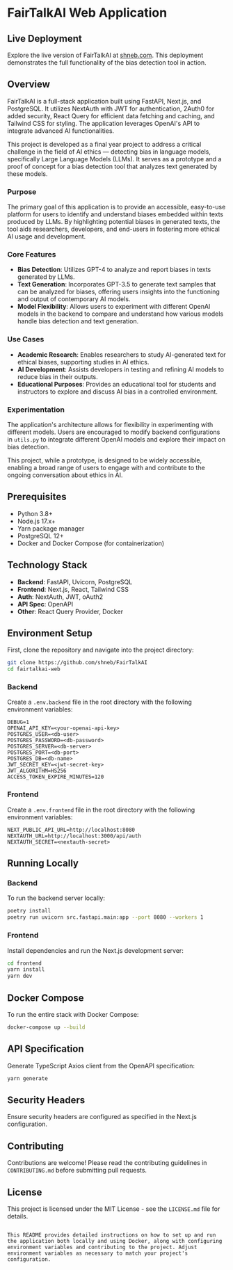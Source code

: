 # FairTalkAI Web Application

## Live Deployment

Explore the live version of FairTalkAI at [shneb.com](https://www.shneb.com). This deployment demonstrates the full functionality of the bias detection tool in action.

## Overview

FairTalkAI is a full-stack application built using FastAPI, Next.js, and PostgreSQL. It utilizes NextAuth with JWT for authentication, 2Auth0 for added security, React Query for efficient data fetching and caching, and Tailwind CSS for styling. The application leverages OpenAI's API to integrate advanced AI functionalities.

This project is developed as a final year project to address a critical challenge in the field of AI ethics — detecting bias in language models, specifically Large Language Models (LLMs). It serves as a prototype and a proof of concept for a bias detection tool that analyzes text generated by these models.

### Purpose

The primary goal of this application is to provide an accessible, easy-to-use platform for users to identify and understand biases embedded within texts produced by LLMs. By highlighting potential biases in generated texts, the tool aids researchers, developers, and end-users in fostering more ethical AI usage and development.

### Core Features

- **Bias Detection**: Utilizes GPT-4 to analyze and report biases in texts generated by LLMs.
- **Text Generation**: Incorporates GPT-3.5 to generate text samples that can be analyzed for biases, offering users insights into the functioning and output of contemporary AI models.
- **Model Flexibility**: Allows users to experiment with different OpenAI models in the backend to compare and understand how various models handle bias detection and text generation.

### Use Cases

- **Academic Research**: Enables researchers to study AI-generated text for ethical biases, supporting studies in AI ethics.
- **AI Development**: Assists developers in testing and refining AI models to reduce bias in their outputs.
- **Educational Purposes**: Provides an educational tool for students and instructors to explore and discuss AI bias in a controlled environment.

### Experimentation

The application's architecture allows for flexibility in experimenting with different models. Users are encouraged to modify backend configurations in `utils.py` to integrate different OpenAI models and explore their impact on bias detection.

This project, while a prototype, is designed to be widely accessible, enabling a broad range of users to engage with and contribute to the ongoing conversation about ethics in AI.

## Prerequisites

- Python 3.8+
- Node.js 17.x+
- Yarn package manager
- PostgreSQL 12+
- Docker and Docker Compose (for containerization)

## Technology Stack

- **Backend**: FastAPI, Uvicorn, PostgreSQL
- **Frontend**: Next.js, React, Tailwind CSS
- **Auth**: NextAuth, JWT, oAuth2
- **API Spec**: OpenAPI
- **Other**: React Query Provider, Docker

## Environment Setup

First, clone the repository and navigate into the project directory:

```bash
git clone https://github.com/shneb/FairTalkAI
cd fairtalkai-web
```

### Backend

Create a `.env.backend` file in the root directory with the following environment variables:

```
DEBUG=1
OPENAI_API_KEY=<your-openai-api-key>
POSTGRES_USER=<db-user>
POSTGRES_PASSWORD=<db-password>
POSTGRES_SERVER=<db-server>
POSTGRES_PORT=<db-port>
POSTGRES_DB=<db-name>
JWT_SECRET_KEY=<jwt-secret-key>
JWT_ALGORITHM=HS256
ACCESS_TOKEN_EXPIRE_MINUTES=120
```

### Frontend

Create a `.env.frontend` file in the root directory with the following environment variables:

```
NEXT_PUBLIC_API_URL=http://localhost:8080
NEXTAUTH_URL=http://localhost:3000/api/auth
NEXTAUTH_SECRET=<nextauth-secret>
```

## Running Locally

### Backend

To run the backend server locally:

```bash
poetry install
poetry run uvicorn src.fastapi.main:app --port 8080 --workers 1
```

### Frontend

Install dependencies and run the Next.js development server:

```bash
cd frontend
yarn install
yarn dev
```

## Docker Compose

To run the entire stack with Docker Compose:

```bash
docker-compose up --build
```

## API Specification

Generate TypeScript Axios client from the OpenAPI specification:

```bash
yarn generate
```

## Security Headers

Ensure security headers are configured as specified in the Next.js configuration.

## Contributing

Contributions are welcome! Please read the contributing guidelines in `CONTRIBUTING.md` before submitting pull requests.

## License

This project is licensed under the MIT License - see the `LICENSE.md` file for details.

```

This README provides detailed instructions on how to set up and run the application both locally and using Docker, along with configuring environment variables and contributing to the project. Adjust environment variables as necessary to match your project's configuration.
```
